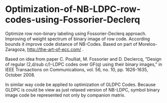 # Optimization-of-NB-LDPC-row-codes-using-Fossorier-Declerq
Optimize row non-binary labeling using Fossorier-Declerq approach. Improving of weight spectrum of binary image of row code. According bounds it improve code distance of NB-Codes. Based on part of Morelos-Zaragoza, http://the-art-of-ecc.com/ .


Based on idea from paper C. Poulliat, M. Fossorier and D. Declercq, "Design of regular (2,d/sub c/)-LDPC codes over GF(q) using their binary images," in IEEE Transactions on Communications, vol. 56, no. 10, pp. 1626-1635, October 2008.


In similar way code be applied to optimization of GLDPC Codes. Because GLDPC is could be view as just relaxed version of NB-LDPC, symbol binary image code be represented not only by companion matrix.
